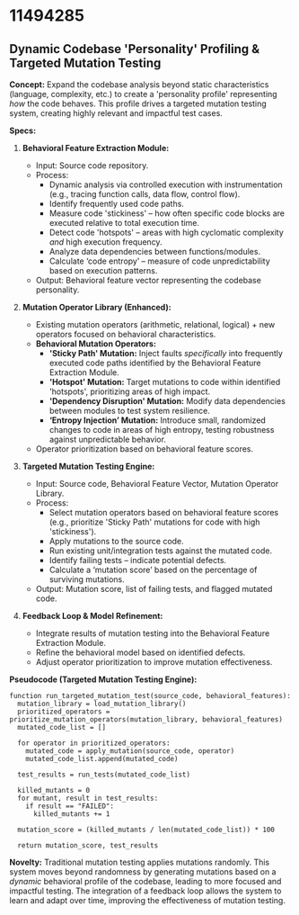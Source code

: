 # 11494285

## Dynamic Codebase 'Personality' Profiling & Targeted Mutation Testing

**Concept:** Expand the codebase analysis beyond static characteristics (language, complexity, etc.) to create a 'personality profile' representing *how* the code behaves. This profile drives a targeted mutation testing system, creating highly relevant and impactful test cases.

**Specs:**

1.  **Behavioral Feature Extraction Module:**
    *   Input: Source code repository.
    *   Process:
        *   Dynamic analysis via controlled execution with instrumentation (e.g., tracing function calls, data flow, control flow).
        *   Identify frequently used code paths.
        *   Measure code 'stickiness' – how often specific code blocks are executed relative to total execution time.
        *   Detect code 'hotspots' – areas with high cyclomatic complexity *and* high execution frequency.
        *   Analyze data dependencies between functions/modules.
        *   Calculate ‘code entropy’ – measure of code unpredictability based on execution patterns.
    *   Output: Behavioral feature vector representing the codebase personality.

2.  **Mutation Operator Library (Enhanced):**
    *   Existing mutation operators (arithmetic, relational, logical) + new operators focused on behavioral characteristics.
    *   **Behavioral Mutation Operators:**
        *   **'Sticky Path' Mutation:**  Inject faults *specifically* into frequently executed code paths identified by the Behavioral Feature Extraction Module.
        *   **'Hotspot' Mutation:**  Target mutations to code within identified 'hotspots', prioritizing areas of high impact.
        *   **'Dependency Disruption' Mutation:**  Modify data dependencies between modules to test system resilience.
        *   **‘Entropy Injection’ Mutation:** Introduce small, randomized changes to code in areas of high entropy, testing robustness against unpredictable behavior.
    *   Operator prioritization based on behavioral feature scores.

3.  **Targeted Mutation Testing Engine:**
    *   Input: Source code, Behavioral Feature Vector, Mutation Operator Library.
    *   Process:
        *   Select mutation operators based on behavioral feature scores (e.g., prioritize 'Sticky Path' mutations for code with high 'stickiness').
        *   Apply mutations to the source code.
        *   Run existing unit/integration tests against the mutated code.
        *   Identify failing tests – indicate potential defects.
        *   Calculate a ‘mutation score’ based on the percentage of surviving mutations.
    *   Output: Mutation score, list of failing tests, and flagged mutated code.

4.  **Feedback Loop & Model Refinement:**
    *   Integrate results of mutation testing into the Behavioral Feature Extraction Module.
    *   Refine the behavioral model based on identified defects.
    *   Adjust operator prioritization to improve mutation effectiveness.

**Pseudocode (Targeted Mutation Testing Engine):**

```
function run_targeted_mutation_test(source_code, behavioral_features):
  mutation_library = load_mutation_library()
  prioritized_operators = prioritize_mutation_operators(mutation_library, behavioral_features)
  mutated_code_list = []

  for operator in prioritized_operators:
    mutated_code = apply_mutation(source_code, operator)
    mutated_code_list.append(mutated_code)

  test_results = run_tests(mutated_code_list)

  killed_mutants = 0
  for mutant, result in test_results:
    if result == "FAILED":
      killed_mutants += 1

  mutation_score = (killed_mutants / len(mutated_code_list)) * 100

  return mutation_score, test_results
```

**Novelty:**  Traditional mutation testing applies mutations randomly. This system moves beyond randomness by generating mutations based on a *dynamic* behavioral profile of the codebase, leading to more focused and impactful testing.  The integration of a feedback loop allows the system to learn and adapt over time, improving the effectiveness of mutation testing.